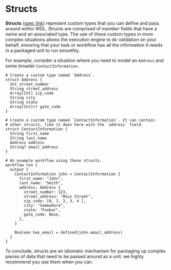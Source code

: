 # Structs

**Structs** ([spec link][spec-structs]) represent custom types that you can define and
pass around within WDL. Structs are comprised of _member_ fields that have a name and an
associated type. The use of these custom types in more complex situations allows the
execution engine to do validation on your behalf, ensuring that your task or workflow
has all the information it needs in a packaged unit to run smoothly.

For example, consider a situation where you need to model an `Address` and some broader
`ContactInformation`.

```wdl
# Create a custom type named `Address`.
struct Address {
  Int street_number
  String street_address
  Array[Int] zip_code
  String city
  String state
  Array[Int]+? gate_code
}

# Create a custom type named `ContactInformation`. It can contain
# other structs, like it does here with the `address` field.
struct ContactInformation {
  String first_name
  String last_name
  Address address
  String? email_address
}

# An example workflow using these structs.
workflow run {
  output {
    ContactInformation john = ContactInformation {
      first_name: "John",
      last_name: "Smith",
      address: Address {
        street_number: 123,
        street_address: "Main Street",
        zip_code: [0, 1, 2, 3, 4 ],
        city: "Somewhere",
        state: "Foobar",
        gate_code: None,
      },
    }

    Boolean has_email = defined(john.email_address)
  }
}
```

To conclude, structs are an idiomatic mechanism for packaging up complex pieces of data
that need to be passed around as a unit: we highly recommend you use them when you can.

[spec-structs]: https://github.com/openwdl/wdl/blob/wdl-1.2/SPEC.md#custom-types-structs
